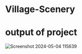 # Village-Scenery

# output of project 
![Screenshot 2024-05-04 115639](https://github.com/Khushboo1806/Village-Scenery/assets/87844640/d1f03a52-3038-4169-9634-862609228ee1)
